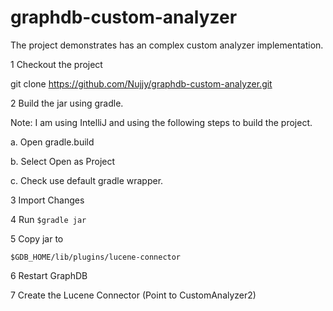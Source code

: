 # graphdb-custom-analyzer

The project demonstrates has an complex custom analyzer implementation.

1 Checkout the project
   
git clone https://github.com/Nujjy/graphdb-custom-analyzer.git

2 Build the jar using gradle.

Note: I am using IntelliJ and using the following steps to build the project.

a. Open gradle.build

b. Select Open as Project

c. Check use default gradle wrapper.

3 Import Changes

4 Run `$gradle jar`

5 Copy jar to 

`$GDB_HOME/lib/plugins/lucene-connector`

6 Restart GraphDB

7 Create the Lucene Connector (Point to CustomAnalyzer2)